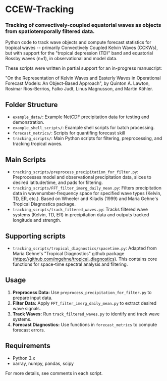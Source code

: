 # CCEW-Tracking
### Tracking of convectively-coupled equatorial waves as objects from spatiotemporally filtered data.

Python code to track wave objects and compute forecast statistics for tropical waves -- primarily Convectively Coupled Kelvin Waves (CCKWs), but with support for the "tropical depression (TD)" band and equatorial Rossby waves (n=1), in observational and model data.

These scripts were written in partial support for an in-progress manuscript:

"On the Representation of Kelvin Waves and Easterly Waves in Operational Forecast Models: An Object-Based Approach", by Quinton A. Lawton, Rosimar Rios-Berrios, Falko Judt, Linus Magnusson, and Martin Köhler.


## Folder Structure

- `example_data/`: Example NetCDF precipitation data for testing and demonstration.
- `example_shell_scripts/`: Example shell scripts for batch processing.
- `forecast_metrics/`: Scripts for quantifing forecast skill 
- `tracking_scripts/`: Main Python scripts for filtering, preprocessing, and tracking tropical waves.

## Main Scripts

- `tracking_scripts/preprocess_precipitation_for_filter.py`: Preprocesses model and observational precipitation data, slices to desired latitude/time, and pads for filtering.
- `tracking_scripts/FFT_filter_imerg_daily_mean.py`: Filters precipitation data in wavenumber-frequency space for specified wave types (Kelvin, TD, ER, etc.). Based on Wheeler and Kiladis (1999) and Maria Gehne's Tropical Diagnostics package.
- `tracking_scripts/track_filtered_waves.py`: Tracks filtered wave systems (Kelvin, TD, ER) in precipitation data and outputs tracked longitude and strength.

## Supporting scripts
- `tracking_scripts/tropical_diagnostics/spacetime.py`: Adapted from Maria Gehne's "Tropical Diagnostics" github package (https://github.com/mgehne/tropical_diagnostics). This contains core functions for space-time spectral analysis and filtering.

## Usage

1. **Preprocess Data:** Use `preprocess_precipitation_for_filter.py` to prepare input data.
2. **Filter Data:** Apply `FFT_filter_imerg_daily_mean.py` to extract desired wave signals.
3. **Track Waves:** Run `track_filtered_waves.py` to identify and track wave systems.
4. **Forecast Diagnostics:** Use functions in `forecast_metrics` to compute forecast errors.

## Requirements

- Python 3.x
- xarray, numpy, pandas, scipy

For more details, see comments in each script.



